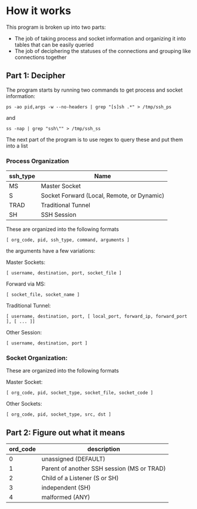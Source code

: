 # How it works
This program is broken up into two parts:
- The job of taking process and socket information and organizing it into tables that can be easily queried
- The job of deciphering the statuses of the connections and grouping like connections together
## Part 1: Decipher 
The program starts by running two commands to get process and socket information:
```
ps -ao pid,args -w --no-headers | grep "[s]sh .*" > /tmp/ssh_ps
```
and
```
ss -nap | grep "ssh\"" > /tmp/ssh_ss
```

The next part of the program is to use regex to query these and put them into a list

### Process Organization
| ssh_type| Name |
| - | - |
|MS | Master Socket |
| S | Socket Forward (Local, Remote, or Dynamic) |
| TRAD | Traditional Tunnel |
| SH | SSH Session |

These are organized into the following formats

```
[ org_code, pid, ssh_type, command, arguments ]
```

the arguments have a few variations:

Master Sockets:
```
[ username, destination, port, socket_file ]
```
Forward via MS:
```
[ socket_file, socket_name ]
```
Traditional Tunnel:
```
[ username, destination, port, [ local_port, forward_ip, forward_port ], [ ... ]]
```
Other Session:
```
[ username, destination, port ]
```
### Socket Organization:
These are organized into the following formats

Master Socket:
```
[ org_code, pid, socket_type, socket_file, socket_code ]
```
Other Sockets:
```
[ org_code, pid, socket_type, src, dst ]
```
## Part 2: Figure out what it means
| ord_code | description |
| - | - |
| 0 | unassigned (DEFAULT) |
| 1 | Parent of another SSH session (MS or TRAD) |
| 2 | Child of a Listener (S or SH) |
| 3 | independent (SH) |
| 4 | malformed (ANY) |
